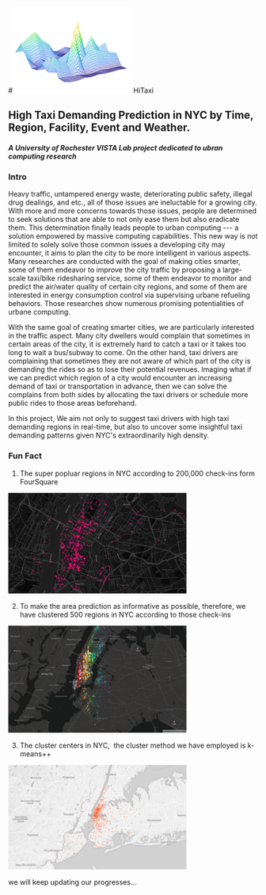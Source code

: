 #<img src="https://github.com/xuefeng7/HiTaxi/blob/master/figure/hitaxi.png" width="240"> HiTaxi
## High Taxi Demanding Prediction in NYC by Time, Region, Facility, Event and Weather.
##### A University of Rochester VISTA Lab project dedicated to ubran computing research

### Intro
Heavy traffic, untampered energy waste, deteriorating public safety, illegal drug dealings, and etc., all of those issues are ineluctable for a growing city. With more and more concerns towards those issues, people are determined to seek solutions that are able to not only ease them but also eradicate them. This determination finally leads people to urban computing --- a solution empowered by massive computing capabilities. This new way is not limited to solely solve those common issues a developing city may encounter, it aims to plan the city to be more intelligent in various aspects. Many researches are conducted with the goal of making cities smarter, some of them endeavor to improve the city traffic by proposing a large-scale taxi/bike ridesharing service, some of them endeavor to monitor and predict the air/water quality of certain city regions, and some of them are interested in energy consumption control via supervising urbane refueling behaviors. Those researches show numerous promising potentialities of urbane computing.

With the same goal of creating smarter cities, we are particularly interested in the traffic aspect.  Many city dwellers would complain that sometimes in certain areas of the city, it is extremely hard to catch a taxi or it takes too long to wait a bus/subway to come. On the other hand, taxi drivers are complaining that sometimes they are not aware of which part of the city is demanding the rides so as to lose their potential revenues. Imaging what if we can predict which region of a city would encounter an increasing demand of taxi or transportation in advance, then we can solve the complains from both sides by allocating the taxi drivers or schedule more public rides to those areas beforehand.

In this project, We aim not only to suggest taxi drivers with high taxi demanding regions in real-time, but also to uncover some insightful taxi demanding patterns given NYC's extraordinarily high density.

### Fun Fact
1. The super popluar regions in NYC according to 200,000 check-ins form FourSquare


<img src="https://github.com/xuefeng7/HiTaxi/blob/master/figure/super_popular_venus_NYC.png" width="360">


2. To make the area prediction as informative as possible, therefore, we have clustered 500 regions in NYC according to those check-ins


<img src="https://github.com/xuefeng7/HiTaxi/blob/master/figure/nyc_popular_region_clustering_500.png" width="360">


3. The cluster centers in NYC,  the cluster method we have employed is k-means++


<img src="https://github.com/xuefeng7/HiTaxi/blob/master/figure/cluster_centers.png" width="360">

we will keep updating our progresses...
